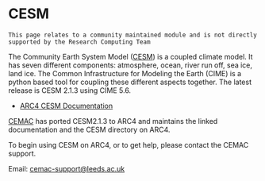 # CESM

```{note}
This page relates to a community maintained module and is not directly supported by the Research Computing Team
```

The Community Earth System Model ([CESM](https://www.cesm.ucar.edu/)) is a coupled climate model. It has seven different components: atmosphere, ocean, river run off, sea ice, land ice. The Common Infrastructure for Modeling the Earth (CIME) is a python based tool for coupling these different aspects together. The latest release is CESM 2.1.3 using CIME 5.6.

- [ARC4 CESM Documentation](https://cesm2-arc4-rtd.readthedocs.io/en/latest/index.html)

[CEMAC](https://www.cemac.leeds.ac.uk/) has ported CESM2.1.3 to ARC4 and maintains the linked documentation and the CESM directory on ARC4. 

To begin using CESM on ARC4, or to get help, please contact the CEMAC support.

Email: [cemac-support@leeds.ac.uk](mailto:cemac-support@leeds.ac.uk)
